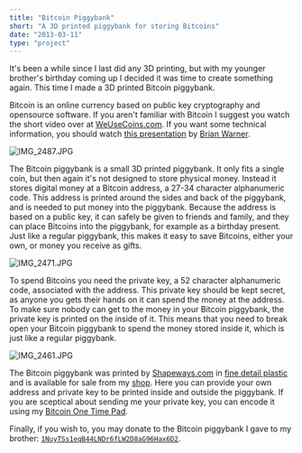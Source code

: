 ```yaml
---
title: "Bitcoin Piggybank"
short: "A 3D printed piggybank for storing Bitcoins"
date: "2013-03-11"
type: "project"
---
```


It's been a while since I last did any 3D printing, but with my younger brother's birthday coming up I decided it was time to create something again. This time I made a 3D printed Bitcoin piggybank. 

Bitcoin is an online currency based on public key cryptography and opensource software. If you aren't familiar with Bitcoin I suggest you watch the short video over at [WeUseCoins.com](http://www.weusecoins.com/). If you want some technical information, you should watch [this presentation](http://vimeo.com/27177893) by [Brian Warner](http://people.mozilla.com/~bwarner/bitcoin/).

![IMG_2487.JPG](IMG_2487.JPG)

The Bitcoin piggybank is a small 3D printed piggybank. It only fits a single coin, but then again it's not designed to store physical money. Instead it stores digital money at a Bitcoin address, a 27-34 character alphanumeric code. This address is printed around the sides and back of the piggybank, and is needed to put money into the piggybank. Because the address is based on a public key, it can safely be given to friends and family, and they can place Bitcoins into the piggybank, for example as a birthday present. Just like a regular piggybank, this makes it easy to save Bitcoins, either your own, or money you receive as gifts. 

![IMG_2471.JPG](IMG_2471.JPG)

To spend Bitcoins you need the private key, a 52 character alphanumeric code, associated with the address. This private key should be kept secret, as anyone you gets their hands on it can spend the money at the address. To make sure nobody can get to the money in your Bitcoin piggybank, the private key is printed on the inside of it. This means that you need to break open your Bitcoin piggybank to spend the money stored inside it, which is just like a regular piggybank.

![IMG_2461.JPG](IMG_2461.JPG)

The Bitcoin piggybank was printed by [Shapeways.com](http://shapeways.com) in [fine detail plastic](http://www.shapeways.com/materials/detail) and is available for sale from my [shop](http://www.shapeways.com/model/928495/piggybank.html). Here you can provide your own address and private key to be printed inside and outside the piggybank. If you are sceptical about sending me your private key, you can encode it using my [Bitcoin One Time Pad](http://lab.mariusgundersen.net/BitcoinOTP/).

Finally, if you wish to, you may donate to the Bitcoin piggybank I gave to my brother:  [`1NuyTSs1eqB44LNDr6fLW2D8aG96Hax6D2`](http://blockchain.info/address/1NuyTSs1eqB44LNDr6fLW2D8aG96Hax6D2). 
